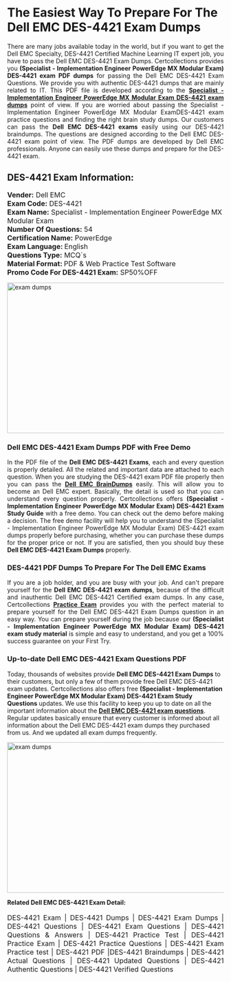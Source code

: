 <h1>The Easiest Way To Prepare For The Dell EMC DES-4421 Exam Dumps</h1> <p style="text-align:justify">There are many jobs available today in the world, but if you want to get the Dell EMC Specialty, DES-4421 Certified Machine Learning IT expert job, you have to pass the Dell EMC DES-4421 Exam Dumps. Certcollections provides you <strong>(Specialist - Implementation Engineer PowerEdge MX Modular Exam) DES-4421 exam PDF dumps</strong> for passing the Dell EMC DES-4421 Exam Questions. We provide you with authentic DES-4421 dumps that are mainly related to IT. This PDF file is developed according to the <a href="https://www.certsofficial.com/dell-emc/des-4421-questions"><strong>Specialist - Implementation Engineer PowerEdge MX Modular Exam DES-4421 exam dumps</strong></a> point of view. If you are worried about passing the Specialist - Implementation Engineer PowerEdge MX Modular ExamDES-4421 exam practice questions and finding the right brain study dumps. Our customers can pass the <strong>Dell EMC DES-4421 exams </strong>easily using our DES-4421 braindumps. The questions are designed according to the Dell EMC DES-4421 exam point of view. The PDF dumps are developed by Dell EMC professionals. Anyone can easily use these dumps and prepare for the DES-4421 exam.</p> <h2><strong>DES-4421 Exam Information:</strong></h2> <p><span style="font-size:16px"><strong>Vender:</strong> Dell EMC<br /> <strong>Exam Code:</strong> DES-4421<br /> <strong>Exam Name:</strong> Specialist - Implementation Engineer PowerEdge MX Modular Exam<br /> <strong>Number Of Questions:</strong> 54<br /> <strong>Certification Name:</strong> PowerEdge<br /> <strong>Exam Language: </strong>English<br /> <strong>Questions Type:</strong> MCQ`s<br /> <strong>Material Format: </strong>PDF & Web Practice Test Software<br /> <strong>Promo Code For DES-4421 Exam:</strong> SP50%OFF</span></p> <p><a href="https://www.certsofficial.com/dell-emc/des-4421-questions" rel="no-follow"><img alt="exam dumps" src="https://www.certcollections.com/uploads/content/certsofficial.jpg" style="height:350px; width:750px" /></a></p> <h3><strong>Dell EMC DES-4421 Exam Dumps PDF with Free Demo</strong></h3> <p style="text-align:justify">In the PDF file of the <strong>Dell EMC DES-4421 Exams</strong>, each and every question is properly detailed. All the related and important data are attached to each question. When you are studying the DES-4421 exam PDF file properly then you can pass the <a href="https://www.certsofficial.com/dell-emc-dumps"><strong>Dell EMC BrainDumps</strong></a> easily. This will allow you to become an Dell EMC expert. Basically, the detail is used so that you can understand every question properly. Certcollections offers <strong>(Specialist - Implementation Engineer PowerEdge MX Modular Exam) DES-4421 Exam Study Guide</strong> with a free demo. You can check out the demo before making a decision. The free demo facility will help you to understand the (Specialist - Implementation Engineer PowerEdge MX Modular Exam) DES-4421 exam dumps properly before purchasing, whether you can purchase these dumps for the proper price or not. If you are satisfied, then you should buy these <strong>Dell EMC DES-4421 Exam Dumps</strong> properly.</p> <h3><strong>DES-4421 PDF Dumps To Prepare For The Dell EMC Exams</strong></h3> <p style="text-align:justify">If you are a job holder, and you are busy with your job. And can't prepare yourself for the <strong>Dell EMC DES-4421 exam dumps</strong>, because of the difficult and inauthentic Dell EMC DES-4421 Certified exam dumps. In any case, Certcollections <strong><a href="https://www.certsofficial.com/">Practice Exam</a></strong> provides you with the perfect material to prepare yourself for the Dell EMC DES-4421 Exam Dumps question in an easy way. You can prepare yourself during the job because our <strong>(Specialist - Implementation Engineer PowerEdge MX Modular Exam) DES-4421 exam study material</strong> is simple and easy to understand, and you get a 100% success guarantee on your First Try.</p> <h3><strong>Up-to-date Dell EMC DES-4421 Exam Questions PDF</strong></h3> <p>Today, thousands of websites provide <strong>Dell EMC DES-4421 Exam Dumps</strong> to their customers, but only a few of them provide free Dell EMC DES-4421 exam updates. Certcollections also offers free <strong>(Specialist - Implementation Engineer PowerEdge MX Modular Exam) DES-4421 Exam Study Questions</strong> updates. We use this facility to keep you up to date on all the important information about the <a href="https://www.certsofficial.com/dell-emc/des-4421-questions"><strong>Dell EMC DES-4421 exam questions</strong></a>. Regular updates basically ensure that every customer is informed about all information about the Dell EMC DES-4421 exam dumps they purchased from us. And we updated all exam dumps frequently.</p> <p><a href="https://www.certsofficial.com/dell-emc/des-4421-questions"><img alt="exam dumps " src="https://www.certcollections.com/uploads/content/certsofficial2.jpg" style="height:350px; width:750px" /></a></p> <p style="text-align:justify"><span style="font-size:14px"><strong>Related Dell EMC DES-4421 Exam Detail:</strong></span><br /> <br /> <span style="font-size:16px">DES-4421 Exam | DES-4421 Dumps | DES-4421 Exam Dumps | DES-4421 Questions | DES-4421 Exam Questions | DES-4421 Questions & Answers | DES-4421 Practice Test | DES-4421 Practice Exam | DES-4421 Practice Questions | DES-4421 Exam Practice test | DES-4421 PDF |DES-4421 Braindumps | DES-4421 Actual Questions | DES-4421 Updated Questions | DES-4421 Authentic Questions | DES-4421 Verified Questions</span></p>
